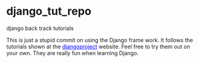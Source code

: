 django_tut_repo
===============

django back track tutorials

This is just a stupid commit on using the Django frame work.
It follows the tutorials shown at the <a href="https://docs.djangoproject.com/en/1.5/intro/" style="color: blue;">djangoproject</a>
website.
Feel free to try them out on your own.
They are really fun when learning Django.
